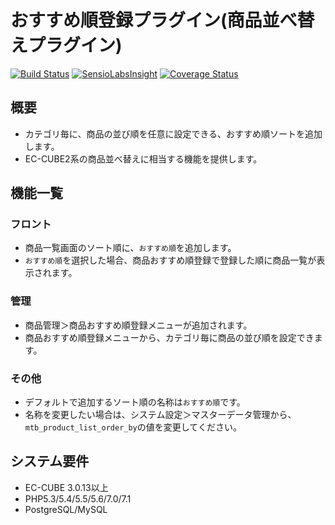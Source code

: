 # おすすめ順登録プラグイン(商品並べ替えプラグイン)

[![Build Status](https://travis-ci.org/EC-CUBE/product-priority-plugin.svg?branch=master)](https://travis-ci.org/EC-CUBE/product-priority-plugin)
[![SensioLabsInsight](https://insight.sensiolabs.com/projects/7126b7f0-4e67-4aba-86cb-08d8214975fe/mini.png)](https://insight.sensiolabs.com/projects/7126b7f0-4e67-4aba-86cb-08d8214975fe)
[![Coverage Status](https://coveralls.io/repos/github/EC-CUBE/product-priority-plugin/badge.svg?branch=master)](https://coveralls.io/github/EC-CUBE/product-priority-plugin?branch=master)

## 概要

- カテゴリ毎に、商品の並び順を任意に設定できる、おすすめ順ソートを追加します。
- EC-CUBE2系の商品並べ替えに相当する機能を提供します。

## 機能一覧

### フロント

- 商品一覧画面のソート順に、`おすすめ順`を追加します。
- `おすすめ順`を選択した場合、商品おすすめ順登録で登録した順に商品一覧が表示されます。

### 管理

- 商品管理＞商品おすすめ順登録メニューが追加されます。
- 商品おすすめ順登録メニューから、カテゴリ毎に商品の並び順を設定できます。

### その他

- デフォルトで追加するソート順の名称は`おすすめ順`です。
- 名称を変更したい場合は、システム設定＞マスターデータ管理から、`mtb_product_list_order_by`の値を変更してください。

## システム要件

- EC-CUBE 3.0.13以上
- PHP5.3/5.4/5.5/5.6/7.0/7.1
- PostgreSQL/MySQL

